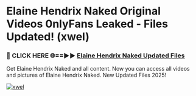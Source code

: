 # Elaine Hendrix Naked Original Videos 0nlyFans Leaked - Files Updated! (xwel)

<h3>🔴 CLICK HERE 🌐==►► <a href="https://tinyurl.com/up5wt9bj" rel="nofollow">Elaine Hendrix Naked Updated Files</a></h3>

Get Elaine Hendrix Naked and all content. Now you can access all videos and pictures of Elaine Hendrix Naked. New Updated Files 2025!

[![xwel](https://i.imgur.com/ABiUzMV.gif)](https://tinyurl.com/up5wt9bj)
